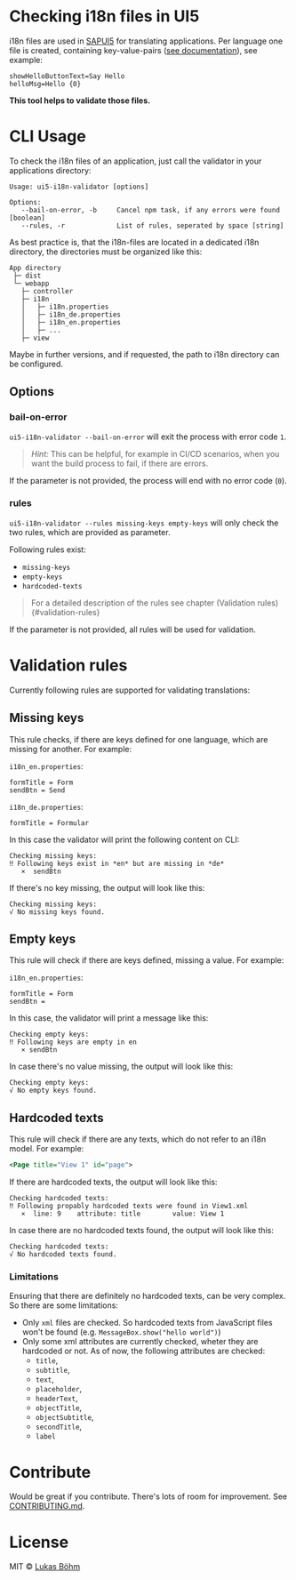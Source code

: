 # Checking i18n files in UI5

i18n files are used in [SAPUI5](https://sapui5.hana.ondemand.com) for translating applications. Per language one file is created, containing key-value-pairs ([see documentation](https://sapui5.hana.ondemand.com/#/topic/df86bfbeab0645e5b764ffa488ed57dc)), see example:

```
showHelloButtonText=Say Hello
helloMsg=Hello {0}
```

**This tool helps to validate those files.**

# CLI Usage

To check the i18n files of an application, just call the validator in your applications directory:

```
Usage: ui5-i18n-validator [options]

Options:
   --bail-on-error, -b     Cancel npm task, if any errors were found [boolean]
   --rules, -r             List of rules, seperated by space [string]
```

As best practice is, that the i18n-files are located in a dedicated i18n directory, the directories must be organized like this:

```
App directory
 ├─ dist
 └─ webapp
   ├─ controller
   ├─ i18n
   │   ├─ i18n.properties
   │   ├─ i18n_de.properties
   │   ├─ i18n_en.properties
   │   ├─ ...
   ├─ view
```

Maybe in further versions, and if requested, the path to i18n directory can be configured.

## Options

### bail-on-error

`ui5-i18n-validator --bail-on-error` will exit the process with error code `1`. 

> *Hint:* This can be helpful, for example in CI/CD scenarios, when you want the build process to fail, if there are errors.

If the parameter is not provided, the process will end with no error code (`0`). 

### rules

`ui5-i18n-validator --rules missing-keys empty-keys` will only check the two rules, which are provided as parameter.

Following rules exist:

- `missing-keys`
- `empty-keys`
- `hardcoded-texts`

> For a detailed description of the rules see chapter (Validation rules){#validation-rules}

If the parameter is not provided, all rules will be used for validation.

# Validation rules

Currently following rules are supported for validating translations:

## Missing keys

This rule checks, if there are keys defined for one language, which are missing for another. For example:

`i18n_en.properties`:
```
formTitle = Form
sendBtn = Send
```

`i18n_de.properties`:
```
formTitle = Formular
```

In this case the validator will print the following content on CLI:

```
Checking missing keys:
‼ Following keys exist in *en* but are missing in *de*
   ×  sendBtn
```

If there's no key missing, the output will look like this:

```
Checking missing keys:
√ No missing keys found.
```

## Empty keys

This rule will check if there are keys defined, missing a value. For example:

`i18n_en.properties`:
```
formTitle = Form
sendBtn = 
```

In this case, the validator will print a message like this:

```
Checking empty keys:
‼ Following keys are empty in en
   × sendBtn
```

In case there's no value missing, the output will look like this:

```
Checking empty keys:
√ No empty keys found.
```

## Hardcoded texts

This rule will check if there are any texts, which do not refer to an i18n model. For example:

```xml
<Page title="View 1" id="page">
```

If there are hardcoded texts, the output will look like this:

```
Checking hardcoded texts:
‼ Following propably hardcoded texts were found in View1.xml
   ×  line: 9    attribute: title        value: View 1
```

In case there are no hardcoded texts found, the output will look like this:

```
Checking hardcoded texts:
√ No hardcoded texts found.
```

### Limitations

Ensuring that there are definitely no hardcoded texts, can be very complex. So there are some limitations:

- Only `xml` files are checked. So hardcoded texts from JavaScript files won't be found (e.g. `MessageBox.show("hello world")`)
- Only some xml attributes are currently checked, wheter they are hardcoded or not. As of now, the following attributes are checked:
  - `title`,
  - `subtitle`,
  - `text`,
  - `placeholder`,
  - `headerText`,
  - `objectTitle`,
  - `objectSubtitle`,
  - `secondTitle`,
  - `label`

# Contribute

Would be great if you contribute. There's lots of room for improvement. See [CONTRIBUTING.md](CONTRIBUTING.md).

# License

MIT © [Lukas Böhm](https://github.com/lboehm)
